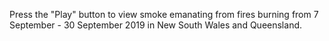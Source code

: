 Press the "Play" button to view smoke emanating from fires burning from 7 September - 30 September 2019 in New South Wales and Queensland.
